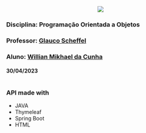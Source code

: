 <div align="center">
 <img src="https://user-images.githubusercontent.com/111321384/225424307-c1475755-8810-4fd3-aa1f-64c7f67c6f65.png" />
 </div>

### Disciplina: Programação Orientada a Objetos
### Professor: [Glauco Scheffel](https://www.linkedin.com/in/glaucoscheffel/)
### Aluno: [Willian Mikhael da Cunha](https://www.linkedin.com/in/willianmikhael/)

#### 30/04/2023

#

### API made with
- JAVA
- Thymeleaf
- Spring Boot
- HTML
